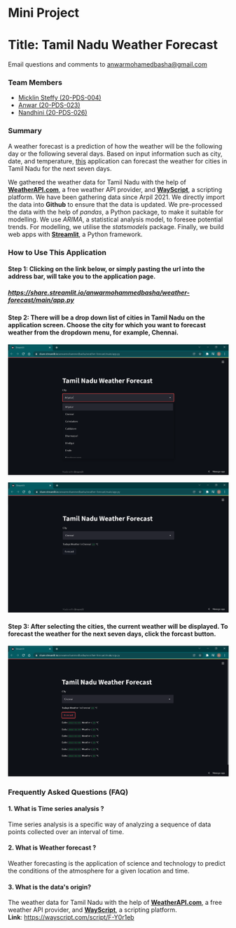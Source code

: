 # Mini Project 

# Title: Tamil Nadu Weather Forecast
Email questions and comments to anwarmohamedbasha@gmail.com

### Team Members

 * [Micklin Steffy (20-PDS-004)](https://www.linkedin.com/in/micklinsteffyl/)
 * [Anwar (20-PDS-023)](https://www.linkedin.com/in/anwarmohamedbasha/)
 * [Nandhini (20-PDS-026)](https://www.linkedin.com/in/nandhini-p-b18aab1b4/)

### Summary

A weather forecast is a prediction of how the weather will be the following day or the following several days. Based on input information such as city, date, and temperature, [this](https://share.streamlit.io/anwarmohammedbasha/weather-forecast/main/app.py) application can forecast the weather for cities in Tamil Nadu for the next seven days.  

We gathered the weather data for Tamil Nadu with the help of [**WeatherAPI.com**](https://www.weatherapi.com/), a free weather API provider, and [**WayScript**](https://wayscript.com/), a scripting platform. We have been gathering data since Arpil 2021. We directly import the data into **Github** to ensure that the data is updated. We pre-processed the data with the help of *pandas*, a Python package, to make it suitable for modelling. We use *ARIMA*, a statistical analysis model, to foresee potential trends. For modelling, we utilise the *statsmodels* package. Finally, we build web apps with [**Streamlit**](https://streamlit.io/), a Python framework.

### How to Use This Application

#### Step 1: Clicking on the link below, or simply pasting the url into the address bar, will take you to the application page.
##### https://share.streamlit.io/anwarmohammedbasha/weather-forecast/main/app.py

#### Step 2: There will be a drop down list of cities in Tamil Nadu on the application screen. Choose the city for which you want to forecast weather from the dropdown menu, for example, Chennai.
![Screenshot](/images/Screenshot1.png)

![Screenshot](/images/Screenshot2.png)

#### Step 3: After selecting the cities, the current weather will be displayed. To forecast the weather for the next seven days, click the forcast button.
![Screenshot](/images/Screenshot3.png)

### Frequently Asked Questions (FAQ)

#### 1. What is Time series analysis ?
Time series analysis is a specific way of analyzing a sequence of data points collected over an interval of time. 

#### 2. What is Weather forecast ?
Weather forecasting is the application of science and technology to predict the conditions of the atmosphere for a given location and time.

#### 3. What is the data's origin? 
The weather data for Tamil Nadu with the help of [**WeatherAPI.com**](https://www.weatherapi.com/), a free weather API provider, and [**WayScript**](https://wayscript.com/), a scripting platform. <br />
**Link**: https://wayscript.com/script/F-Y0r1eb


